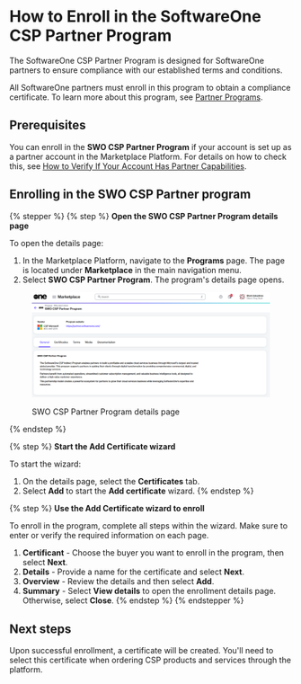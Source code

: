 # How to Enroll in the SoftwareOne CSP Partner Program

The SoftwareOne CSP Partner Program is designed for SoftwareOne partners to ensure compliance with our established terms and conditions.&#x20;

All SoftwareOne partners must enroll in this program to obtain a compliance certificate. To learn more about this program, see [Partner Programs](../../../extensions/microsoft-cloud-solution-provider/partner-programs.md).

## Prerequisites <a href="#howtoorderamicrosoft365subscriptionforanexistingmicrosofttenant-prerequisites" id="howtoorderamicrosoft365subscriptionforanexistingmicrosofttenant-prerequisites"></a>

You can enroll in the **SWO CSP Partner Program** if your account is set up as a partner account in the Marketplace Platform. For details on how to check this, see [How to Verify If Your Account Has Partner Capabilities](how-to-verify-if-your-account-has-partner-capabilities.md).

## Enrolling in the SWO CSP Partner program

{% stepper %}
{% step %}
**Open the SWO CSP Partner Program details page**

To open the details page:

1. In the Marketplace Platform, navigate to the **Programs** page. The page is located under **Marketplace** in the main navigation menu.
2. Select **SWO CSP Partner Program**. The program's details page opens.

<figure><img src="../../../.gitbook/assets/csp_partner_program_swo.png" alt=""><figcaption><p>SWO CSP Partner Program details page</p></figcaption></figure>
{% endstep %}

{% step %}
**Start the Add Certificate wizard**

To start the wizard:

1. On the details page, select the **Certificates** tab.
2. Select **Add** to start the **Add certificate** wizard.
{% endstep %}

{% step %}
**Use the Add Certificate wizard to enroll**

To enroll in the program, complete all steps within the wizard. Make sure to enter or verify the required information on each page.

1. **Certificant** - Choose the buyer you want to enroll in the program, then select **Next**.
2. **Details** - Provide a name for the certificate and select **Next**.&#x20;
3. **Overview** - Review the details and then select **Add**.
4. **Summary** - Select **View details** to open the enrollment details page. Otherwise, select **Close**.
{% endstep %}
{% endstepper %}

## Next steps

Upon successful enrollment, a certificate will be created. You'll need to select this certificate when ordering CSP products and services through the platform.
